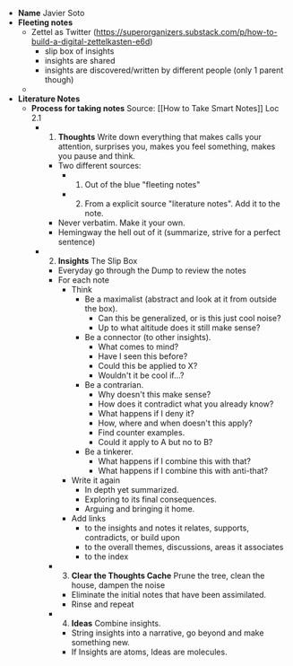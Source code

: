 - **Name** Javier Soto 
- **Fleeting notes**
    - Zettel as Twitter (https://superorganizers.substack.com/p/how-to-build-a-digital-zettelkasten-e6d)
        - slip box of insights
        - insights are shared
        - insights are discovered/written by different people (only 1 parent though)
    - 
- **Literature Notes**
    - **Process for taking notes**
Source: [[How to Take Smart Notes]] Loc 2.1
        - 1) **Thoughts** Write down everything that makes calls your attention, surprises you, makes you feel something, makes you pause and think.
            - Two different sources: 
                - 1) Out of the blue "fleeting notes"
                - 2) From a explicit source "literature notes". Add it to the note.
            - Never verbatim. Make it your own. 
            - Hemingway the hell out of it (summarize, strive for a perfect sentence)
        - 2) **Insights** The Slip Box
            - Everyday go through the Dump to review the notes
            - For each note
                - Think
                    - Be a maximalist (abstract and look at it from outside the box). 
                        - Can this be generalized, or is this just cool noise?
                        - Up to what altitude does it still make sense?
                    - Be a connector (to other insights). 
                        - What comes to mind?
                        - Have I seen this before? 
                        - Could this be applied to X? 
                        - Wouldn't it be cool if...?
                    - Be a contrarian. 
                        - Why doesn't this make sense? 
                        - How does it contradict what you already know?
                        - What happens if I deny it? 
                        - How, where and when doesn't this apply?
                        - Find counter examples. 
                        - Could it apply to A but no to B?
                    - Be a tinkerer. 
                        - What happens if I combine this with that?
                        - What happens if I combine this with anti-that?
                - Write it again
                    - In depth yet summarized. 
                    - Exploring to its final consequences. 
                    - Arguing and bringing it home.
                - Add links
                    - to the insights and notes it relates, supports, contradicts, or build upon
                    - to the overall themes, discussions, areas it associates
                    - to the index
            - 3) **Clear the Thoughts Cache** Prune the tree, clean the house, dampen the noise 
                - Eliminate the initial notes that have been assimilated.
                - Rinse and repeat
            - 4) **Ideas** Combine insights.
                - String insights into a narrative, go beyond and make something new. 
                - If Insights are atoms, Ideas are molecules.
